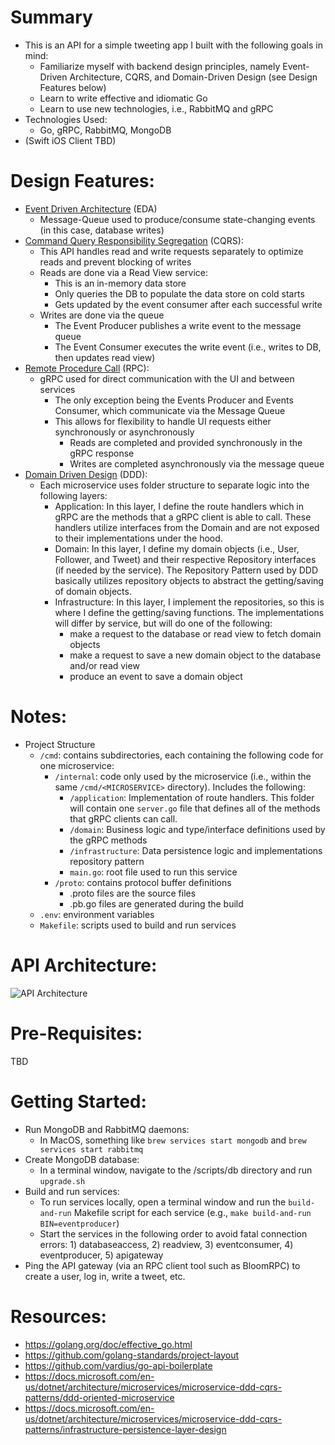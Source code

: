 # Summary
  - This is an API for a simple tweeting app I built with the following goals in mind:
    - Familiarize myself with backend design principles, namely Event-Driven Architecture, CQRS, and Domain-Driven Design (see Design Features below)
    - Learn to write effective and idiomatic Go
    - Learn to use new technologies, i.e., RabbitMQ and gRPC
  - Technologies Used:
    - Go, gRPC, RabbitMQ, MongoDB
  - (Swift iOS Client TBD)


# Design Features:
  - [Event Driven Architecture](https://en.wikipedia.org/wiki/Event-driven_architecture) (EDA)
    - Message-Queue used to produce/consume state-changing events (in this case, database writes)
  - [Command Query Responsibility Segregation](https://docs.microsoft.com/en-us/azure/architecture/patterns/cqrs) (CQRS):
    - This API handles read and write requests separately to optimize reads and prevent blocking of writes
    - Reads are done via a Read View service:
      - This is an in-memory data store
      - Only queries the DB to populate the data store on cold starts
      - Gets updated by the event consumer after each successful write
    - Writes are done via the queue
      - The Event Producer publishes a write event to the message queue
      - The Event Consumer executes the write event (i.e., writes to DB, then updates read view)
  - [Remote Procedure Call](https://en.wikipedia.org/wiki/Remote_procedure_call) (RPC):
    - gRPC used for direct communication with the UI and between services
      - The only exception being the Events Producer and Events Consumer, which communicate via the Message Queue
      - This allows for flexibility to handle UI requests either synchronously or asynchronously
        - Reads are completed and provided synchronously in the gRPC response
        - Writes are completed asynchronously via the message queue
  - [Domain Driven Design](https://en.wikipedia.org/wiki/Domain-driven_design) (DDD):
    - Each microservice uses folder structure to separate logic into the following layers:
        - Application: In this layer, I define the route handlers which in gRPC are the methods that a gRPC client is able to call. These handlers utilize interfaces from the Domain and are not exposed to their implementations under the hood.
        - Domain: In this layer, I define my domain objects (i.e., User, Follower, and Tweet) and their respective Repository interfaces (if needed by the service). The Repository Pattern used by DDD basically utilizes repository objects to abstract the getting/saving of domain objects.
        - Infrastructure: In this layer, I implement the repositories, so this is where I define the getting/saving functions. The implementations will differ by service, but will do one of the following:
          - make a request to the database or read view to fetch domain objects
          - make a request to save a new domain object to the database and/or read view
          - produce an event to save a domain object

# Notes:
  - Project Structure
    - `/cmd`: contains subdirectories, each containing the following code for one microservice:
      - `/internal`: code only used by the microservice (i.e., within the same `/cmd/<MICROSERVICE>` directory). Includes the following: 
        - `/application`: Implementation of route handlers. This folder will contain one `server.go` file that defines all of the methods that gRPC clients can call.
        - `/domain`: Business logic and type/interface definitions used by the gRPC methods
        - `/infrastructure`: Data persistence logic and implementations repository pattern
        - `main.go`: root file used to run this service
      - `/proto`: contains protocol buffer definitions
        - .proto files are the source files
        - .pb.go files are generated during the build
    - `.env`: environment variables
    - `Makefile`: scripts used to build and run services

# API Architecture:
![API Architecture](https://gitbuckets.s3-us-west-1.amazonaws.com/tweet-app-api/Screen+Shot+2020-11-25+at+1.17.23+PM.png)


# Pre-Requisites:
  TBD

# Getting Started:
  - Run MongoDB and RabbitMQ daemons:
    - In MacOS, something like `brew services start mongodb` and `brew services start rabbitmq`
  - Create MongoDB database:
    - In a terminal window, navigate to the /scripts/db directory and run `upgrade.sh`
  - Build and run services:
    - To run services locally, open a terminal window and run the `build-and-run` Makefile script for each service (e.g., `make build-and-run BIN=eventproducer`)
    - Start the services in the following order to avoid fatal connection errors: 1) databaseaccess, 2) readview, 3) eventconsumer, 4) eventproducer, 5) apigateway
  - Ping the API gateway (via an RPC client tool such as BloomRPC) to create a user, log in, write a tweet, etc.

# Resources:
  - https://golang.org/doc/effective_go.html
  - https://github.com/golang-standards/project-layout
  - https://github.com/vardius/go-api-boilerplate
  - https://docs.microsoft.com/en-us/dotnet/architecture/microservices/microservice-ddd-cqrs-patterns/ddd-oriented-microservice
  - https://docs.microsoft.com/en-us/dotnet/architecture/microservices/microservice-ddd-cqrs-patterns/infrastructure-persistence-layer-design